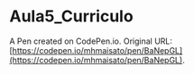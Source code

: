 # Aula5_Curriculo

A Pen created on CodePen.io. Original URL: [https://codepen.io/mhmaisato/pen/BaNepGL](https://codepen.io/mhmaisato/pen/BaNepGL).


